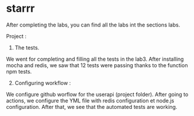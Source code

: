 # starrr

After completing the labs, you can find all the labs int the sections labs.

Project : 

1. The tests.

We went for completing and filling all the tests in the lab3.
After installing mocha and redis, we saw that 12 tests were passing thanks to the function npm tests.

2. Configuring workflow :

We configure github worflow for the userapi (project folder). After going to actions, we configure the YML file with redis configuration et node.js configuration. After that, we see that the automated tests are working. 


